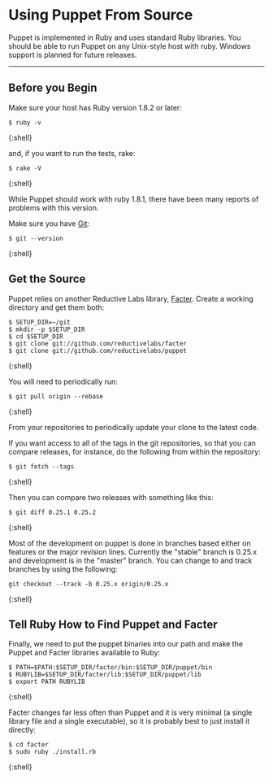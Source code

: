 Using Puppet From Source
========================

Puppet is implemented in Ruby and uses standard Ruby
libraries. You should be able to run Puppet on any Unix-style host 
with ruby. Windows support is planned for future releases.

* * *

Before you Begin
----------------

Make sure your host has Ruby version 1.8.2 or later:

    $ ruby -v
{:shell}

and, if you want to run the tests, rake:

    $ rake -V
{:shell}

While Puppet should work with ruby 1.8.1, there have been many reports of
problems with this version.

Make sure you have [Git][1]:

    $ git --version
{:shell}

Get the Source
--------------

Puppet relies on another Reductive Labs library,
[Facter][2]. Create a working directory and get them both:

    $ SETUP_DIR=~/git
    $ mkdir -p $SETUP_DIR
    $ cd $SETUP_DIR
    $ git clone git://github.com/reductivelabs/facter
    $ git clone git://github.com/reductivelabs/puppet
{:shell}

You will need to periodically run:

    $ git pull origin --rebase
{:shell}

From your repositories to periodically update your clone to the latest code.

If you want access to all of the tags in the git repositories, so that
you can compare releases, for instance, do the following from within
the repository:

    $ git fetch --tags
{:shell}

Then you can compare two releases with something like this:

    $ git diff 0.25.1 0.25.2
{:shell}

Most of the development on puppet is done in branches based either on
features or the major revision lines. Currently the "stable" branch is
0.25.x and development is in the "master" branch.  You can change to
and track branches by using the following:


    git checkout --track -b 0.25.x origin/0.25.x
{:shell}

Tell Ruby How to Find Puppet and Facter
---------------------------------------

Finally, we need to put the puppet binaries into our path and make the
Puppet and Facter libraries available to Ruby:

    $ PATH=$PATH:$SETUP_DIR/facter/bin:$SETUP_DIR/puppet/bin
    $ RUBYLIB=$SETUP_DIR/facter/lib:$SETUP_DIR/puppet/lib
    $ export PATH RUBYLIB
{:shell}

Facter changes far less often than Puppet and it is very minimal (a
single library file and a single executable), so it is probably best
to just install it directly:

    $ cd facter
    $ sudo ruby ./install.rb
{:shell}

[1]: http://git.or.cz/
[2]: http://reductivelabs.com/products/facter
